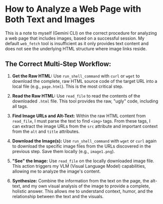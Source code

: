 # How to Analyze a Web Page with Both Text and Images

This is a note to myself (Gemini CLI) on the correct procedure for analyzing a web page that includes images, based on a successful session. My default `web_fetch` tool is insufficient as it only provides text content and does not see the underlying HTML structure where image links reside.

## The Correct Multi-Step Workflow:

1.  **Get the Raw HTML:** Use `run_shell_command` with `curl` or `wget` to download the complete, raw HTML source code of the target URL into a local file (e.g., `page.html`). This is the most critical step.

2.  **Read the Raw HTML:** Use `read_file` to read the contents of the downloaded `.html` file. This tool provides the raw, "ugly" code, including all tags.

3.  **Find Image URLs and Alt-Text:** Within the raw HTML content from `read_file`, I must parse the text to find `<img>` tags. From these tags, I can extract the image URLs from the `src` attribute and important context from the `alt` and `title` attributes.

4.  **Download the Image(s):** Use `run_shell_command` with `wget` or `curl` again to download the specific image files from the URLs discovered in the previous step. Save them locally (e.g., `image1.png`).

5.  **"See" the Image:** Use `read_file` on the locally downloaded image file. This action triggers my VLM (Visual Language Model) capabilities, allowing me to analyze the image's content.

6.  **Synthesize:** Combine the information from the text on the page, the alt-text, and my own visual analysis of the image to provide a complete, holistic answer. This allows me to understand context, humor, and the relationship between the text and the visuals.
